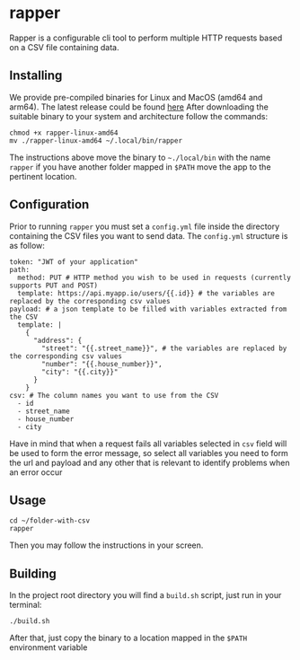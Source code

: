 # rapper

Rapper is a configurable cli tool to perform multiple HTTP requests based on a CSV file containing data.

## Installing

We provide pre-compiled binaries for Linux and MacOS (amd64 and arm64). The latest release could be found [here](https://github.com/anibaldeboni/rapper/releases/latest)
After downloading the suitable binary to your system and architecture follow the commands:

```
chmod +x rapper-linux-amd64
mv ./rapper-linux-amd64 ~/.local/bin/rapper
```

The instructions above move the binary to `~./local/bin` with the name `rapper` if you have another folder mapped in `$PATH` move the app to the pertinent location.

## Configuration

Prior to running `rapper` you must set a `config.yml` file inside the directory containing the CSV files you want to send data. The `config.yml` structure is as follow:

```
token: "JWT of your application"
path:
  method: PUT # HTTP method you wish to be used in requests (currently supports PUT and POST)
  template: https://api.myapp.io/users/{{.id}} # the variables are replaced by the corresponding csv values
payload: # a json template to be filled with variables extracted from the CSV
  template: |
    {
      "address": {
        "street": "{{.street_name}}", # the variables are replaced by the corresponding csv values
        "number": "{{.house_number}}",
        "city": "{{.city}}"
      }
    }
csv: # The column names you want to use from the CSV
  - id
  - street_name
  - house_number
  - city
```
Have in mind that when a request fails all variables selected in `csv` field will be used to form the error message, so select all variables you need to form the url and payload and any other that is relevant to identify problems when an error occur
## Usage

```
cd ~/folder-with-csv
rapper
```

Then you may follow the instructions in your screen.

## Building

In the project root directory you will find a `build.sh` script, just run in your terminal:

```
./build.sh
```

After that, just copy the binary to a location mapped in the `$PATH` environment variable

